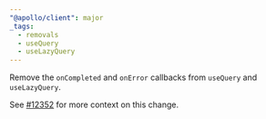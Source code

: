 ```yaml
---
"@apollo/client": major
_tags:
  - removals
  - useQuery
  - useLazyQuery
---
```


Remove the `onCompleted` and `onError` callbacks from `useQuery` and `useLazyQuery`.

See [#12352](https://github.com/apollographql/apollo-client/issues/12352) for more context on this change.
